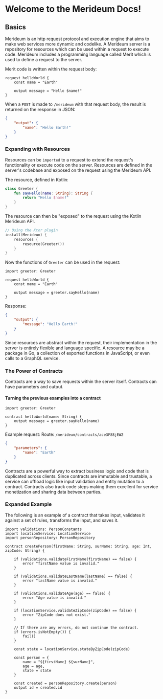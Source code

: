 # Welcome to the Merideum Docs!

## Basics
Merideum is an http request protocol and execution engine that aims to make web services more dynamic and codelike. A Merideum server is a repository for resources which can be used within a request to execute code. Merideum includes a programming language called Merit which is used to define a request to the server.

Merit code is written within the request body:

```
request helloWorld {
    const name = "Earth"
    
    output message = "Hello $name!"
}
```

When a `POST` is made to `/merideum` with that request body, the result is returned on the response in JSON:

```json
{
    "output": {
        "name": "Hello Earth!"
    }
}
```

### Expanding with Resources
Resources can be `imported` to a request to extend the request's functionality or execute code on the server. Resources are defined in the server's codebase and exposed on the request using the Merideum API.

The resource, defined in Kotlin:
```kotlin
class Greeter {
    fun sayHello(name: String): String {
        return "Hello $name!"
    }
}
```

The resource can then be "exposed" to the request using the Kotlin Merideum API.

```kotlin
// Using the Ktor plugin
install(Merideum) {
    resources {
        resource(Greeter())
    }
}
```

Now the functions of `Greeter` can be used in the request:

```
import greeter: Greeter

request helloWorld {
    const name = "Earth"
    
    output message = greeter.sayHello(name)
}
```
Response:
```json
{
    "output": {
        "message": "Hello Earth!"
    }
}
```

Since resources are abstract within the request, their implementation in the server is entirely flexible and language specific. A resource may be a package in Go, a collection of exported functions in JavaScript, or even calls to a GraphQL service.

### The Power of Contracts
Contracts are a way to save requests within the server itself. Contracts can have parameters and output.

#### Turning the previous examples into a contract

```
import greeter: Greeter

contract helloWorld(name: String) {
    output message = greeter.sayHello(name) 
}
```

Example request:
Route: `/merideum/contracts/ace3F88jEW2`
```json
{
    "parameters": {
        "name": "Earth"
    }
}
```

Contracts are a powerful way to extract business logic and code that is duplicated across clients. Since contracts are immutable and trustable, a service can offload logic like input validation and entity mutation to a contract. Contracts also track code steps making them excellent for service monetization and sharing data between parties.

### Expanded Example

The following is an example of a contract that takes input, validates it against a set of rules, transforms the input, and saves it.

```
import validations: PersonConstants
import locationService: LocationService
import personRepository: PersonRepository

contract createPerson(firstName: String, surName: String, age: Int, zipCode: String) {
    
    if (validations.validateFirstName(firstName) == false) {
        error "firstName value is invalid."
    }
    
    if (validations.validateLastName(lastName) == false) {
        error "lastName value is invalid."
    }
    
    if (validations.validateAge(age) == false) {
        error "Age value is invalid."
    }
    
    if (locationService.validateZipCode(zipCode) == false) {
        error "ZipCode does not exist."
    }
    
    // If there are any errors, do not continue the contract.
    if (errors.isNotEmpty()) {
        fail()
    }
    
    const state = locationService.stateByZipCode(zipCode)
    
    const person = {
        name = "${firstName} ${surName}",
        age = age,
        state = state
    }
    
    const created = personRepository.create(person)
    output id = created.id
}
```
